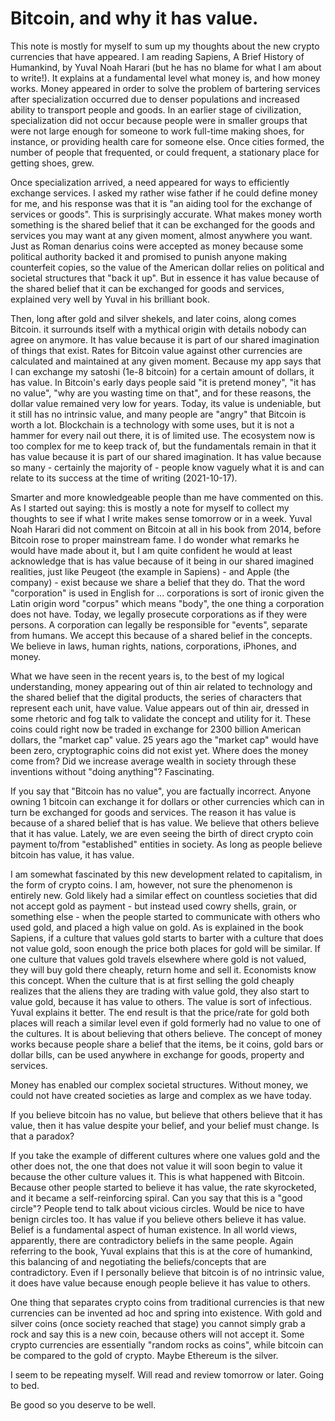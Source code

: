 # Bitcoin, and why it has value.

This note is mostly for myself to sum up my thoughts about the new crypto currencies that have appeared. I am reading Sapiens, A Brief History of Humankind,
by Yuval Noah Harari (but he has no blame for what I am about to write!). It explains at a fundamental level what money is, and how money works. Money appeared 
in order to solve the problem of bartering services after specialization occurred due to denser populations and increased ability to transport people and goods. In an 
earlier stage of civilization, specialization did not occur because people were in smaller groups that were not large enough for someone to work full-time 
making shoes, for instance, or providing health care for someone else. Once cities formed, the number of people that frequented, or could frequent, a stationary 
place for getting shoes, grew.

Once specialization arrived, a need appeared for ways to efficiently exchange services. I asked my rather wise father if he could define money for me,
 and his response was that it is "an aiding tool for the exchange of services or goods". This is surprisingly accurate. What makes money worth something 
 is the shared 
 belief that it can be exchanged for the goods and services you may want at any given moment, almost anywhere you want. Just as Roman 
 denarius coins were accepted as money because some 
 political authority backed it and promised to punish anyone making counterfeit copies, so the value of the American dollar relies on political and societal 
 structures that "back it up". But in essence it has value because of the shared belief that it can be exchanged for goods and services, 
 explained very well by Yuval in his brilliant book.
 
 Then, long after gold and silver shekels, and later coins, along comes Bitcoin. it surrounds itself with a mythical origin with details nobody can agree on anymore. 
 It has value because it is part of our shared imagination of things that exist. Rates for Bitcoin value against other currencies are calculated and maintained 
 at any given moment. Because my app says that I can exchange my satoshi (1e-8 bitcoin) for a certain amount of dollars, it has value. In Bitcoin's early days 
 people said "it is pretend money", "it has no value", "why are you wasting time on that", and for these reasons, the dollar value remained very low for years. 
 Today, its value is undeniable, but it still has no intrinsic value, and many people are "angry" that Bitcoin is worth a lot. Blockchain is a technology 
 with some uses, but it is not a hammer for every nail out there, it is of limited use. The ecosystem now is too complex for me to keep track of, but the 
 fundamentals remain in that it has value because it is part of our shared imagination. It has value because so many - certainly the majority of - people know vaguely 
 what it is and can relate to its success at the time of writing (2021-10-17).
 
 Smarter and more knowledgeable people than me have commented on this. As I started out saying: this is mostly a note for myself to collect my thoughts to see 
 if what I write makes sense tomorrow or in a week. Yuval Noah Harari did not comment on Bitcoin at all in his book from 2014, before Bitcoin rose to 
 proper mainstream fame. I do wonder what remarks he would have made about it, but I am quite confident he would at least acknowledge that is has value 
 because of it being in our shared imagined realities, just like Peugeot (the example in Sapiens) - and Apple (the company) - exist 
 because we share a belief that they do. That the word 
 "corporation" is used in English for ... corporations is sort of ironic given the Latin origin word "corpus" which means "body", the one thing a 
 corporation does not have. Today, we legally prosecute corporations as if they were persons. A corporation can legally be responsible for "events", 
 separate from humans. We accept this because of a shared belief in the concepts. We believe in laws, human rights, nations, corporations, iPhones, and money.
 
 What we have seen in the recent years is, to the best of my logical understanding, money appearing out of thin air related to technology and the shared belief 
 that the digital products, the series of characters that represent each unit, have value. Value appears out of thin air, dressed in some rhetoric and 
 fog talk to validate the concept and utility for it. These coins could right now be traded in exchange for 2300 billion American dollars, the "market cap" value. 
 25  years ago the "market cap" would have been zero, cryptographic coins did not exist yet. Where does the money come from? Did we increase average wealth 
 in society through these inventions without "doing anything"? Fascinating.
 
 If you say that "Bitcoin has no value", you are factually incorrect. Anyone owning 1 bitcoin can exchange it for dollars or other currencies which 
 can in turn be exchanged for goods and services. The reason it has value is because of a shared belief that is has value. We believe that others believe that 
 it has value. Lately, we are even seeing the birth of direct crypto coin payment to/from "established" entities in society. As 
 long as people believe bitcoin has value, it has value.
 
 I am somewhat fascinated by this new development related to capitalism, in the form of crypto coins. I am, however, not 
 sure the phenomenon is entirely new. Gold likely had a similar effect on countless societies that did not accept gold as payment - but instead 
 used cowry shells, grain, 
 or something else - when the people started to communicate with others who used gold, and placed a high value on gold. As is explained in the book Sapiens, if
 a culture that values gold starts to barter with a culture that does not value gold, soon enough the price both places for gold will be similar. If one 
 culture that values gold travels elsewhere where gold is not valued, they will buy gold there cheaply, return home and sell it. Economists know this concept.
 When the culture that is at first selling the gold cheaply realizes that the aliens they are trading with value gold, they also start to value gold, 
 because it has value to others. The value is sort of infectious. Yuval 
 explains it better. The end result is that the price/rate for gold both places will reach a similar level even if gold formerly had no value to one 
 of the cultures. 
 It is about believing that others believe. The concept of money works because people share a belief that the items, be it coins, gold bars or dollar bills, can 
 be used anywhere in exchange for goods, property and services.
 
 Money has enabled our complex societal structures. Without money, we could not have created societies as large and complex as we have today.
 
 If you believe bitcoin has no value, but believe that others believe that it has value, then it has value despite your belief, and your belief must change. 
 Is that a paradox?
 
 If you take the example of different cultures where one values gold and the other does not, the one that does not value it will soon begin to value it 
 because the other culture values it. This is what happened with Bitcoin. Because other people started to believe it has value, the rate skyrocketed, and 
 it became a self-reinforcing spiral. Can you say that this is a "good circle"? People tend to talk about vicious circles. Would be nice to have benign 
 circles too.
 It has value if you believe others believe it has value. Belief is a fundamental aspect of human existence. In all world views, apparently, there are 
 contradictory beliefs in the same people. Again referring to the book, Yuval explains that this is at the core of humankind, this balancing of and negotiating the beliefs/concepts that are contradictory. Even if I personally believe that bitcoin is of no intrinsic value, it does have value because enough people believe 
 it has value to others.
 
 One thing that separates crypto coins from traditional currencies is that new currencies can be invented ad hoc and spring into existence. With gold and silver
 coins (once society reached that stage) you cannot simply grab a rock and say this is a new coin, because others will not accept it. Some crypto currencies 
 are essentially "random rocks as coins", while bitcoin can be compared to the gold of crypto. Maybe Ethereum is the silver.
 
 I seem to be repeating myself. Will read and review tomorrow or later. Going to bed.
 
 Be good so you deserve to be well.
 
